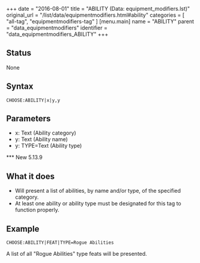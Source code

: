 +++
date = "2016-08-01"
title = "ABILITY (Data: equipment_modifiers.lst)"
original_url = "/list/data/equipmentmodifiers.html#ability"
categories = [ "all-tag", "equipmentmodifiers-tag" ]
[menu.main]
    name = "ABILITY"
    parent = "data_equipmentmodifiers"
    identifier = "data_equipmentmodifiers_ABILITY"
+++

## Status

None

## Syntax

`CHOOSE:ABILITY|x|y,y`

## Parameters

-   x: Text (Ability category)
-   y: Text (Ability name)
-   y: TYPE=Text (Ability type)



<span id="ability"></span> \*\*\* New 5.13.9

What it does
------------

-   Will present a list of abilities, by name and/or type, of the
    specified category.
-   At least one ability or ability type must be designated for this tag
    to function properly.

Example
-------

`CHOOSE:ABILITY|FEAT|TYPE=Rogue Abilities`

A list of all "Rogue Abilities" type feats will be presented.

